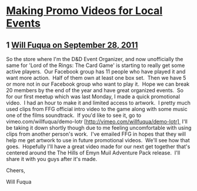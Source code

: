 # [Making Promo Videos for Local Events](https://community.fantasyflightgames.com/topic/53835-making-promo-videos-for-local-events/)

## 1 [Will Fuqua on September 28, 2011](https://community.fantasyflightgames.com/topic/53835-making-promo-videos-for-local-events/?do=findComment&comment=533932)

So the store where I'm the D&D Event Organizer, and now unofficially the same for 'Lord of the Rings: The Card Game' is starting to really get some active players.  Our Facebook group has 11 people who have played it and want more action.  Half of them own at least one box set.  Then we have 5 or more not in our Facebook group who want to play it.  Hope we can break 20 members by the end of the year and have great organized events.  So for our first meetup which was last Monday, I made a quick promotional video.  I had an hour to make it and limited access to artwork.  I pretty much used clips from FFG official intro video to the game along with some music one of the films soundtrack.  If you'd like to see it, go to vimeo.com/willfuqua/demo-lotr [http://vimeo.com/willfuqua/demo-lotr]  I'll be taking it down shortly though due to me feeling uncomfortable with using clips from another person's work.  I've emailed FFG in hopes that they will help me get artwork to use in future promotional videos.  We'll see how that goes.  Hopefully I'll have a great video made for our next get together that's centered around the The Hills of Emyn Muil Adventure Pack release.  I'll share it with you guys after it's made.

Cheers,

Will Fuqua

